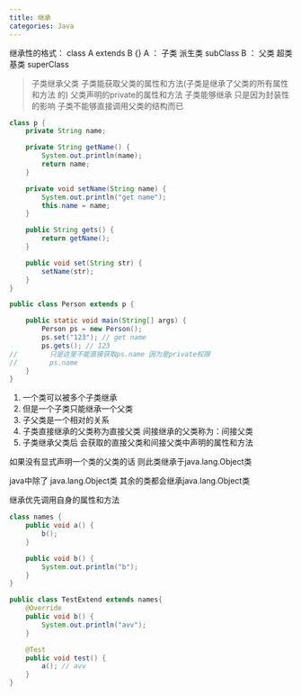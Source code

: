 ```yaml
---
title: 继承
categories: Java
---
```


继承性的格式： class A extends B {}&#x20;
A ： 子类 派生类 subClass
B ： 父类 超类 基类 superClass

> 子类继承父类 子类能获取父类的属性和方法(子类是继承了父类的所有属性和方法 的) 父类声明的private的属性和方法 子类能够继承 只是因为封装性的影响 子类不能够直接调用父类的结构而已

```java
class p {
    private String name;

    private String getName() {
        System.out.println(name);
        return name;
    }

    private void setName(String name) {
        System.out.println("get name");
        this.name = name;
    }

    public String gets() {
        return getName();
    }

    public void set(String str) {
        setName(str);
    }
}

public class Person extends p {

    public static void main(String[] args) {
        Person ps = new Person();
        ps.set("123"); // get name
        ps.gets(); // 123
//        只是这里不能直接获取ps.name 因为是private权限
//        ps.name
    }
}
```

1. 一个类可以被多个子类继承
2. 但是一个子类只能继承一个父类
3. 子父类是一个相对的关系
4. 子类直接继承的父类称为直接父类 间接继承的父类称为：间接父类
5. 子类继承父类后 会获取的直接父类和间接父类中声明的属性和方法

如果没有显式声明一个类的父类的话 则此类继承于java.lang.Object类

java中除了 java.lang.Object类 其余的类都会继承java.lang.Object类

继承优先调用自身的属性和方法

```java
class names {
    public void a() {
        b();
    }

    public void b() {
        System.out.println("b");
    }
}

public class TestExtend extends names{
    @Override
    public void b() {
        System.out.println("avv");
    }

    @Test
    public void test() {
        a(); // avv
    }
}
```
